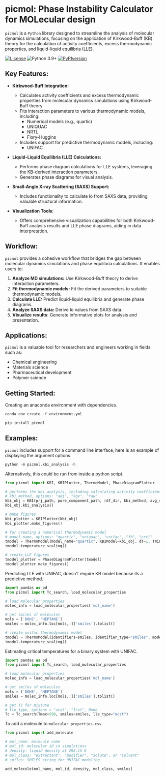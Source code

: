 # picmol: Phase Instability Calculator for MOLecular design

`picmol` is a `Python` library designed to streamline the analysis of molecular dynamics simulations, focusing on the application of Kirkwood-Buff (KB) theory for the calculation of activity coefficients, excess thermodynamic properties, and liquid-liquid equilibria (LLE).

[![License](https://img.shields.io/badge/License-MIT-blue.svg)](https://tldrlegal.com/license/mit-license)
![Python 3.9+](https://img.shields.io/badge/Python-3.10%2B-blue)
[![PyPIversion](https://badge.fury.io/py/picmol.svg)](https://badge.fury.io/py/picmol)

## Key Features:

* **Kirkwood-Buff Integration:**
    * Calculates activity coefficients and excess thermodynamic properties from molecular dynamics simulations using Kirkwood-Buff theory.
    * Fits interaction parameters to various thermodynamic models, including:
        * Numerical models (e.g., quartic)
        * UNIQUAC
        * NRTL
        * Flory-Huggins
    * Includes support for predictive thermodynamic models, including:
        * UNIFAC
      
* **Liquid-Liquid Equilibria (LLE) Calculations:**
    * Performs phase diagram calculations for LLE systems, leveraging the KB-derived interaction parameters.
    * Generates phase diagrams for visual analysis.
      
* **Small-Angle X-ray Scattering (SAXS) Support:**
    * Includes functionality to calculate Io from SAXS data, providing valuable structural information.
      
* **Visualization Tools:**
    * Offers comprehensive visualization capabilities for both Kirkwood-Buff analysis results and LLE phase diagrams, aiding in data interpretation.

## Workflow:

`picmol` provides a cohesive workflow that bridges the gap between molecular dynamics simulations and phase equilibria calculations. It enables users to:

1.  **Analyze MD simulations:** Use Kirkwood-Buff theory to derive interaction parameters.
2.  **Fit thermodynamic models:** Fit the derived parameters to suitable thermodynamic models.
3.  **Calculate LLE:** Predict liquid-liquid equilibria and generate phase diagrams.
4.  **Analyze SAXS data:** Derive Io values from SAXS data.
5.  **Visualize results:** Generate informative plots for analysis and presentation.

## Applications:

`picmol` is a valuable tool for researchers and engineers working in fields such as:

* Chemical engineering
* Materials science
* Pharmaceutical development
* Polymer science

## Getting Started:

Creating an anaconda environment with dependencies.

```python
conda env create -f environment.yml
```

```python
pip install picmol
```

## Examples:

`picmol` includes support for a command line interface, here is an example of displaying the argument options.

```python
python -m picmol.kbi_analysis -h 
```

Alternatively, this could be run from inside a python script.

```python
from picmol import KBI, KBIPlotter, ThermoModel, PhaseDiagramPlotter

# performs the kbi analysis, including calculating activity coefficients, excess thermodynamic properties, and fitting thermodyanmic model interaction parameters.
# kbi_method, options: "adj", "kgv", "raw"
kbi_obj = KBI(prj_path, pure_component_path, rdf_dir, kbi_method, avg_start_time, avg_end_time, kbi_fig_dirname)
kbi_obj.kbi_analysis()

# make figures
kbi_plotter = KBIPlotter(kbi_obj)
kbi_plotter.make_figures()

# for creating a numerical thermodynamic model
# model_name, options: "quartic", "uniquac", "unifac", "fh", "nrtl"
tmodel = ThermoModel(model_name="quartic", KBIModel=kbi_obj, dT=1, Tmin=200, Tmax=400)
tmodel.temperature_scaling()

# create LLE figures
tmodel_plotter = PhaseDiagramPlotter(tmodel)
tmodel_plotter.make_figures()
```

Predicting LLE with UNIFAC, doesn't require KB model because its a predictive method. 

```python
import pandas as pd
from picmol import Tc_search, load_molecular_properties

# load molecular properties
molec_info = load_molecular_properties('mol_name')

# get smiles of molecules
mols = ['DOHE', 'HEPTANE']
smiles = molec_info.loc[mols,:]['smiles'].tolist()

# create unifac thermodynamic model
tmodel = ThermoModel(identifiers=smiles, identifier_type="smiles", model_name="unifac", unif_version="unifac", dT=5, Tmin=200, Tmax=400)
tmodel.temperature_scaling()
```

Estimating critical temperatures for a binary system with UNIFAC.

```python
import pandas as pd
from picmol import Tc_search, load_molecular_properties

# load molecular properties
molec_info = load_molecular_properties('mol_name')

# get smiles of molecules
mols = ['DOHE', 'HEPTANE']
smiles = molec_info.loc[mols,:]['smiles'].tolist()

# get Tc for mixture
# lle_type, options = "ucst", "lcst", None
Tc = Tc_search(Tmax=500, smiles=smiles, lle_type="ucst")
```

To add a molecule to `molecular_properties.csv`.

```python
from picmol import add_molecule

# mol_name: molecule name
# mol_id: molecular id in simulations
# density: liquid density at 298.15 K
# mol_class: "extractant", "modifier", "solute", or "solvent"
# smiles: SMILES string for UNIFAC modeling

add_molecule(mol_name, mol_id, density, mol_class, smiles)
```








